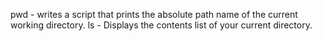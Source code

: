 pwd - writes a script that prints the absolute path name of the current working directory.
ls - Displays the contents list of your current directory.